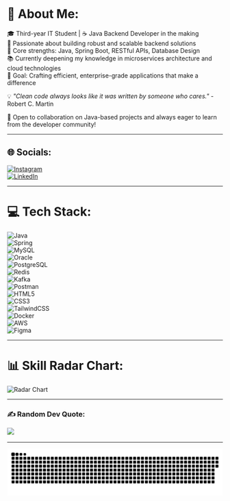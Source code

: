 # 💫 About Me:
🎓 Third-year IT Student | ☕ Java Backend Developer in the making  
🚀 Passionate about building robust and scalable backend solutions  
🔧 Core strengths: Java, Spring Boot, RESTful APIs, Database Design  
📚 Currently deepening my knowledge in microservices architecture and cloud technologies  
🎯 Goal: Crafting efficient, enterprise-grade applications that make a difference  

💡 *"Clean code always looks like it was written by someone who cares."* - Robert C. Martin  

🤝 Open to collaboration on Java-based projects and always eager to learn from the developer community!

---

## 🌐 Socials:
[![Instagram](https://img.shields.io/badge/Instagram-%23E4405F.svg?logo=Instagram&logoColor=white)](https://instagram.com/tusharkedar_22)  
[![LinkedIn](https://img.shields.io/badge/LinkedIn-%230077B5.svg?logo=linkedin&logoColor=white)](https://www.linkedin.com/in/tushar-kedar-5003a2298/)

---

# 💻 Tech Stack:

![Java](https://img.shields.io/badge/java-%23ED8B00.svg?style=for-the-badge&logo=openjdk&logoColor=white)  
![Spring](https://img.shields.io/badge/spring-%236DB33F.svg?style=for-the-badge&logo=spring&logoColor=white)  
![MySQL](https://img.shields.io/badge/mysql-4479A1.svg?style=for-the-badge&logo=mysql&logoColor=white)  
![Oracle](https://img.shields.io/badge/oracle-%23F80000.svg?style=for-the-badge&logo=oracle&logoColor=white)  
![PostgreSQL](https://img.shields.io/badge/postgresql-%23336791.svg?style=for-the-badge&logo=postgresql&logoColor=white)  
![Redis](https://img.shields.io/badge/redis-%23DC382D.svg?style=for-the-badge&logo=redis&logoColor=white)  
![Kafka](https://img.shields.io/badge/kafka-231F20.svg?style=for-the-badge&logo=apachekafka&logoColor=white)  
![Postman](https://img.shields.io/badge/postman-%23FF6C37.svg?style=for-the-badge&logo=postman&logoColor=white)  
![HTML5](https://img.shields.io/badge/html5-%23E34F26.svg?style=for-the-badge&logo=html5&logoColor=white)  
![CSS3](https://img.shields.io/badge/css3-%231572B6.svg?style=for-the-badge&logo=css3&logoColor=white)  
![TailwindCSS](https://img.shields.io/badge/tailwindcss-%2338B2AC.svg?style=for-the-badge&logo=tailwindcss&logoColor=white)  
![Docker](https://img.shields.io/badge/docker-%230db7ed.svg?style=for-the-badge&logo=docker&logoColor=white)  
![AWS](https://img.shields.io/badge/AWS-%23FF9900.svg?style=for-the-badge&logo=amazonaws&logoColor=white)  
![Figma](https://img.shields.io/badge/figma-%23F24E1E.svg?style=for-the-badge&logo=figma&logoColor=white)  

---

# 📊 Skill Radar Chart:

![Radar Chart](https://github-profile-summary-cards.vercel.app/api/cards/profile-details?username=Tushar051&theme=radical)

---

### ✍️ Random Dev Quote:
![](https://quotes-github-readme.vercel.app/api?type=horizontal&theme=radical)

---

<picture>
  <source media="(prefers-color-scheme: dark)" srcset="https://raw.githubusercontent.com/Tushar051/Tushar051/output/github-snake-dark.svg" />
  <source media="(prefers-color-scheme: light)" srcset="https://raw.githubusercontent.com/Tushar051/Tushar051/output/github-snake.svg" />
  <img alt="github-snake" src="https://raw.githubusercontent.com/Tushar051/Tushar051/output/github-snake.svg" />
</picture>

